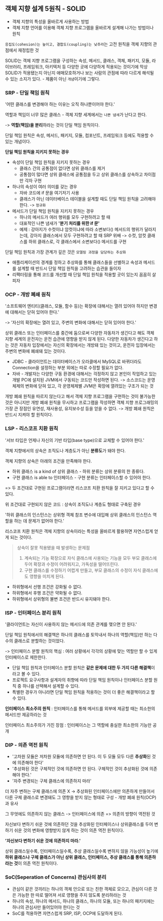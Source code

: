 ## 객체 지향 설계 5원칙 - SOLID

- 객체 지향의 특성을 올바르게 사용하는 방법
- 객체 지향 언어를 이용해 객체 지향 프로그램을 올바르게 설계해 나가는 방법이나 원칙

`응집도(cohesion)는 높이고, 결합도(coupling)는 낮추라`는 고전 원칙을 객체 지향의 관점에서 재정립한 것

SOLID는 객체 지향 프로그램을 구성하는 속성, 메서드, 클래스, 객체, 패키지, 모듈, 라이브러리, 프레임워크, 아키텍처 등 다양한 곳에 다양하게 적용되는 것이기에 막상 SOLID가 적용됐는지 아닌지 애매모호하거나 보는 사람의 관점에 따라 다르게 해석될 수 있는 소지가 있다. - 제품이 아닌 `개념`이기에 그렇다.

### SRP - 단일 책임 원칙

'어떤 클래스를 변경해야 하는 이유는 오직 하나뿐이어야 한다.'

역할과 책임이 너무 많은 클래스 - 객체 지향 세계에서는 `나쁜 냄새`가 난다고 한다.

-> **역할(책임)을 분리**하라는 것이 단일 책임 원칙이다.

단일 책임 원칙은 속성, 메서드, 패키지, 모듈, 컴포넌트, 프레임워크 등에도 적용할 수 있는 개념이다.

**단일 책임 원칙을 지키지 못하는 경우**

- 속성이 단일 책임 원칙을 지키지 못하는 경우
  - 클래스 간의 공통점이 없다면 상위 클래스를 제거
  - 공통점이 많다면 상위 클래스에 공통점을 두고 상위 클래스를 상속하고 차이점만 각자 구현
- 하나의 속성이 여러 의미를 갖는 경우
  - 자바 코드에 if 문을 여기저기 사용
  - 클래스가 아닌 데이터베이스 테이블을 설계할 때도 단일 책임 원칙을 고려해야 한다. -> `정규화`
- 메서드가 단일 책임 원칙을 지키지 못하는 경우
  - 하나의 메서드가 여러 행위를 모두 구현하려고 할 때
  - 대표적인 나쁜 냄새가 **'분기 처리를 위한 if 문'**
  - 예제 : 강아지가 수컷이냐 암컷이냐에 따라 소변보다() 메서드의 행위가 달라지는데, 강아지 클래스에서 모두 구현하려고 할 때 SRP 위배 -> 수컷, 암컷 클래스를 하위 클래스로, 각 클래스에서 소변보다() 메서드를 구현

단일 책임 원칙과 가장 관계가 깊은 것은 `모델링 과정을 담당하는 추상화`

- 애플리케이션의 경계를 정하고 추상화를 통해 클래스들을 선별하고 속성과 메서드를 설계할 때 반드시 단일 책임 원칙을 고려하는 습관을 들이자
- 리팩터링을 통해 코드를 개선할 때 단일 책임 원칙을 적용할 곳이 있는지 꼼꼼히 살피자



### OCP - 개방 폐쇄 원칙

'소프트웨어 엔티티(클래스, 모듈, 함수 등)는 확장에 대해서는 열려 있어야 하지만 변경에 대해서는 닫혀 있어야 한다.'

-> '자신의 확장에는 열려 있고, 주변의 변화에 대해서는 닫혀 있어야 한다.'

상위 클래스 또는 인터페이스를 중간에 둠으로써 다양한 자동차가 생긴다고 해도 객체 지향 세계의 운전자는 운전 습관에 영향을 받지 않게 된다. 다양한 자동차가 생긴다고 하는 것은 자동차 입장에서는 자신의 확장에서는 개방돼 있는 것이고, 운전자 입장에서는 주변의 변화에 폐쇄돼 있는 것이다.

- JDBC - 클라이언트는 데이터베이스가 오라클에서 MySQL로 바뀌더라도 Connection을 설정하는 부분 외에는 따로 수정할 필요가 없다.
- 자바 - 개발자는 다양한 구동 환경에 대해서는 걱정하지 않고 본인이 작업하고 있는 개발 PC에 설치된 JVM에서 구동되는 코드만 작성하면 된다. -> 소스코드는 운영체제의 변화에 닫혀 있고, 각 운영체제별 JVM은 확장에 열려있는 구조가 되는 것

개방 폐쇄 원칙을 따르지 않는다고 해서 객체 지향 프로그램을 구현하는 것이 불가능한 것은 아니지만 개방 폐쇄 원칙을 무시하고 프로그램을 작성하면 객체 지향 프로그래밍의 가장 큰 장점인 유연성, 재사용성, 유지보수성 등을 얻을 수 없다. -> 개방 폐쇄 원칙은 반드시 지켜야 할 원칙이다.



### LSP - 리스코프 치환 원칙

'서브 타입은 언제나 자신의 기반 타입(base type)으로 교체할 수 있어야 한다.'

객체 지향에서의 상속은 조직도나 계층도가 아닌 **분류도**가 돼야 한다.

객체 지향의 상속은 아래의 조건을 만족해야 한다.

- 하위 클래스 is a kind of 상위 클래스 - 하위 분류는 상위 분류의 한 종류다.
- 구현 클래스 is able to 인터페이스 - 구현 분류는 인터페이스할 수 있어야 한다.

=> 두 조건대로 구현된 프로그램이라면 리스코프 치환 원칙을 잘 지키고 있다고 할 수 있다.

위 조건대로 구현되지 않은 코드 : 상속이 조직도나 계층도 형태로 구축된 경우

'하위 클래스의 인스턴스는 상위형 객체 참조 변수에 대입해 상위 클래스의 인스턴스 역할을 하는 데 문제가 없어야 한다.'

리스코프 치환 원칙은 객체 지향의 상속이라는 특성을 올바르게 활용하면 자연스럽게 얻게 되는 것이다.

> 상속이 잘못 적용됐을 때 발생하는 문제점 
>
> 1. 계속되는 기능 확장으로 자식 클래스에 사용되는 기능을 모두 부모 클래스에 두어 확장과 수정이 어려워지고, 가독성을 떨어뜨린다.
> 2. 구현 클래스를 수정하기 어렵게 만들고, 부모 클래스의 수정이 자식 클래스에도 영향을 미치게 된다.

- 하위형에서 선행 조건은 강화될 수 없다.
- 하위형에서 후행 조건은 약화될 수 없다.
- 하위형에서 상위형의 불변 조건은 반드시 유지돼야 한다.



### ISP - 인터페이스 분리 원칙

'클라이언트는 자신이 사용하지 않는 메서드에 의존 관계를 맺으면 안 된다.'

단일 책임 원칙에서의 해결책은 하나의 클래스를 토막내서 하나의 역할(책임)만 하는 다수의 클래스로 분할하는 것이었다. 

-> 인터페이스 분할 원칙의 핵심 : 여러 상황에서 각각의 상황에 맞는 역할만 할 수 있게 인터페이스로 제한한다.

- 단일 책임 원칙과 인터페이스 분할 원칙은 **같은 문제에 대한 두 가지 다른 해결책**이라고 볼 수 있다.
- 프로젝트 요구사항과 설계자의 취향에 따라 단일 책임 원칙이나 인터페이스 분할 원칙 중 하나를 선택해서 설계할 수 있다.
- 특별한 경우가 아니라면 단일 책임 원칙을 적용하는 것이 더 좋은 해결책이라고 할 수 있다.

**인터페이스 최소주의 원칙** : 인터페이스를 통해 메서드를 외부에 제공할 때는 최소한의 메서드만 제공하라는 것

인터페이스 최소주의가 가진 장점 : 인터페이스는 그 역할에 충실한 최소한의 기능만 공개



### DIP - 의존 역전 원칙

- '고차원 모듈은 저차원 모듈에 의존하면 안 된다. 이 두 모듈 모두 다른 **추상화**된 것에 의존해야 한다'
- '추상화된 것은 구체적인 것에 의존하면 안 된다. 구체적인 것이 추상화된 것에 의존해야 한다.'
- '자주 변경되는 구체 클래스에 의존하지 마라'

더 자주 변하는 구체 클래스에 의존 X -> 추상화된 인터페이스에만 의존하게 만들어서 다른 구체 클래스로 변경돼도 그 영향을 받지 않는 형태로 구성 - 개방 폐쇄 원칙(OCP)과 유사

그 무엇에도 의존하지 않는 클래스 -> 인터페이스에 의존 => 의존의 방향이 역전된 것

자신보다 변하기 쉬운 것에 의존하던 것을 추상화된 인터페이스나 상위클래스를 두어 변하기 쉬운 것의 변화에 영향받지 않게 하는 것이 의존 역전 원칙이다.

**'자신보다 변하기 쉬운 것에 의존하지 마라.'**

상위 클래스일수록, 인터페이스일수록, 추상 클래스일수록 변하지 않을 가능성이 높기에 **하위 클래스나 구체 클래스가 아닌 상위 클래스, 인터페이스, 추상 클래스를 통해 의존하라는 것**이 의존 역전 원칙이다.



### SoC(Seperation of Concerns) 관심사의 분리

- 관심이 같은 것끼리는 하나의 객체 안으로 또는 친한 객체로 모으고, 관심이 다른 것은 가능한 한 따로 떨어져 서로 영향을 주지 않도록 분리하라는 것
- 하나의 속성, 하나의 메서드, 하나의 클래스, 하나의 모듈, 또는 하나의 패키지에는 하나의 관심사만 들어있어야 한다는 것
- SoC를 적용하면 자연스럽게 SRP, ISP, OCP에 도달하게 된다.

